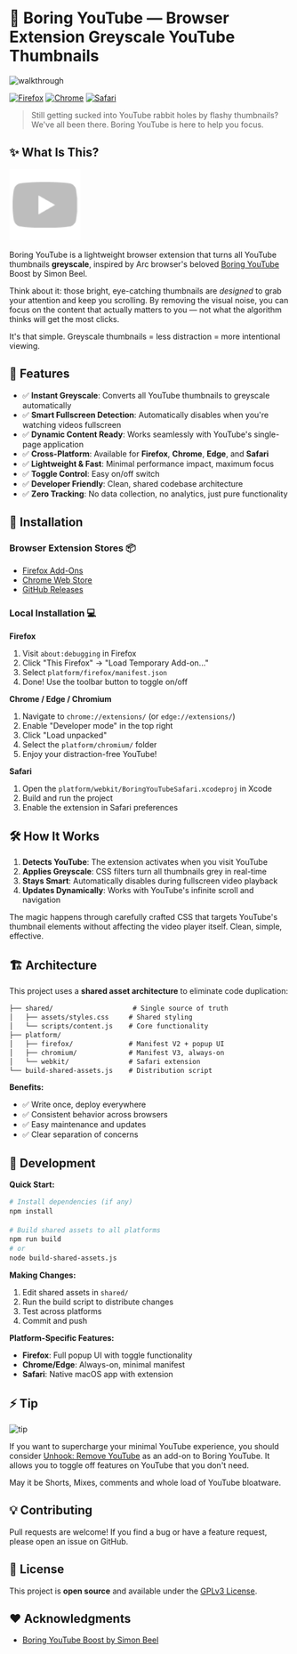 # 🎨 Boring YouTube — Browser Extension Greyscale YouTube Thumbnails

![walkthrough](screenshots/walkthrough.gif)

[![Firefox](https://img.shields.io/badge/Firefox-FF7139?style=flat&logo=Firefox-Browser&logoColor=white)](https://addons.mozilla.org/en-GB/firefox/addon/boring-youtube/)
[![Chrome](https://img.shields.io/badge/Chrome-4285F4?style=flat&logo=Google-chrome&logoColor=white)](https://chromewebstore.google.com/detail/boring-youtube/apblcdimnigcdbnabbdigacidcaepkgj)
[![Safari](https://img.shields.io/badge/Safari-000000?style=flat&logo=Safari&logoColor=white)](https://github.com/delacrixmorgan/BoringYouTube/releases)

> Still getting sucked into YouTube rabbit holes by flashy thumbnails? We've all been there. Boring YouTube is here to help you focus.

## ✨ What Is This?

![Icon](shared/assets/icons/icon-128.png)

Boring YouTube is a lightweight browser extension that turns all YouTube thumbnails **greyscale**, inspired by Arc browser's beloved [Boring YouTube](https://arc.net/boost/85806C86-A13B-4577-BD4D-05F03C95CE72) Boost by Simon Beel. 

Think about it: those bright, eye-catching thumbnails are *designed* to grab your attention and keep you scrolling. By removing the visual noise, you can focus on the content that actually matters to you — not what the algorithm thinks will get the most clicks.

It's that simple. Greyscale thumbnails = less distraction = more intentional viewing.

## 🧰 Features

- ✅ **Instant Greyscale**: Converts all YouTube thumbnails to greyscale automatically
- ✅ **Smart Fullscreen Detection**: Automatically disables when you're watching videos fullscreen
- ✅ **Dynamic Content Ready**: Works seamlessly with YouTube's single-page application
- ✅ **Cross-Platform**: Available for **Firefox**, **Chrome**, **Edge**, and **Safari**
- ✅ **Lightweight & Fast**: Minimal performance impact, maximum focus
- ✅ **Toggle Control**: Easy on/off switch
- ✅ **Developer Friendly**: Clean, shared codebase architecture
- ✅ **Zero Tracking**: No data collection, no analytics, just pure functionality

## 🚀 Installation

### Browser Extension Stores 📦
- [Firefox Add-Ons](https://addons.mozilla.org/en-GB/firefox/addon/boring-youtube/)
- [Chrome Web Store](https://chromewebstore.google.com/detail/boring-youtube/apblcdimnigcdbnabbdigacidcaepkgj)
- [GitHub Releases](https://github.com/delacrixmorgan/BoringYouTube/releases)

### Local Installation 💻

**Firefox**
1. Visit `about:debugging` in Firefox
2. Click "This Firefox" → "Load Temporary Add-on..."
3. Select `platform/firefox/manifest.json`
4. Done! Use the toolbar button to toggle on/off

**Chrome / Edge / Chromium**
1. Navigate to `chrome://extensions/` (or `edge://extensions/`)
2. Enable "Developer mode" in the top right
3. Click "Load unpacked"
4. Select the `platform/chromium/` folder
5. Enjoy your distraction-free YouTube!

**Safari**
1. Open the `platform/webkit/BoringYouTubeSafari.xcodeproj` in Xcode
2. Build and run the project
3. Enable the extension in Safari preferences

## 🛠 How It Works

1. **Detects YouTube**: The extension activates when you visit YouTube
2. **Applies Greyscale**: CSS filters turn all thumbnails grey in real-time
3. **Stays Smart**: Automatically disables during fullscreen video playback
4. **Updates Dynamically**: Works with YouTube's infinite scroll and navigation

The magic happens through carefully crafted CSS that targets YouTube's thumbnail elements without affecting the video player itself. Clean, simple, effective.

## 🏗 Architecture

This project uses a **shared asset architecture** to eliminate code duplication:

```
├── shared/                    # Single source of truth
│   ├── assets/styles.css     # Shared styling
│   └── scripts/content.js    # Core functionality
├── platform/
│   ├── firefox/              # Manifest V2 + popup UI
│   ├── chromium/             # Manifest V3, always-on
│   └── webkit/               # Safari extension
└── build-shared-assets.js    # Distribution script
```

**Benefits:**
- ✅ Write once, deploy everywhere
- ✅ Consistent behavior across browsers
- ✅ Easy maintenance and updates
- ✅ Clear separation of concerns

## 🧪 Development

**Quick Start:**
```bash
# Install dependencies (if any)
npm install

# Build shared assets to all platforms
npm run build
# or
node build-shared-assets.js
```

**Making Changes:**
1. Edit shared assets in `shared/`
2. Run the build script to distribute changes
3. Test across platforms
4. Commit and push

**Platform-Specific Features:**
- **Firefox**: Full popup UI with toggle functionality
- **Chrome/Edge**: Always-on, minimal manifest
- **Safari**: Native macOS app with extension

## ⚡ Tip

![tip](screenshots/tip.gif)

If you want to supercharge your minimal YouTube experience, you should consider [Unhook: Remove YouTube](https://unhook.app/) as an add-on to Boring YouTube. It allows you to toggle off features on YouTube that you don't need.

May it be Shorts, Mixes, comments and whole load of YouTube bloatware.

## 💡 Contributing

Pull requests are welcome! If you find a bug or have a feature request, please open an issue on GitHub.

## 📝 License

This project is **open source** and available under the [GPLv3 License](LICENSE.md).

## ♥️ Acknowledgments

- [Boring YouTube Boost by Simon Beel](https://arc.net/boost/85806C86-A13B-4577-BD4D-05F03C95CE72) 
